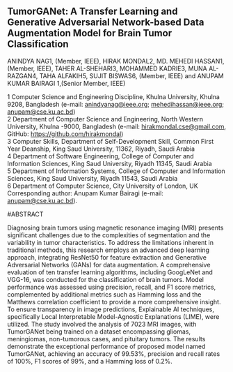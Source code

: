 ## TumorGANet: A Transfer Learning and Generative Adversarial Network-based Data Augmentation Model for Brain Tumor Classification

ANINDYA NAG1, (Member, IEEE), HIRAK MONDAL2, MD. MEHEDI HASSAN1, (Member, IEEE), TAHER AL-SHEHARI3, MOHAMMED KADRIE3, MUNA AL-RAZGAN4, TAHA ALFAKIH5, SUJIT BISWAS6, (Member, IEEE) and ANUPAM KUMAR BAIRAGI 1,(Senior Member, IEEE)

1 Computer Science and Engineering Discipline, Khulna University, Khulna 9208, Bangladesh (e-mail: anindyanag@ieee.org; mehedihassan@ieee.org; anupam@cse.ku.ac.bd)  
2 Department of Computer Science and Engineering, North Western University, Khulna -9000, Bangladesh (e-mail: hirakmondal.cse@gmail.com, GitHub: https://github.com/hirakmondal)  
3 Computer Skills, Department of Self-Development Skill, Common First Year Deanship, King Saud University, 11362, Riyadh, Saudi Arabia  
4 Department of Software Engineering, College of Computer and Information Sciences, King Saud University, Riyadh 11345, Saudi Arabia  
5 Department of Information Systems, College of Computer and Information Sciences, King Saud University, Riyadh 11543, Saudi Arabia  
6 Department of Computer Science, City University of London, UK  
Corresponding author: Anupam Kumar Bairagi (e-mail: anupam@cse.ku.ac.bd).


#ABSTRACT

Diagnosing brain tumors using magnetic resonance imaging (MRI) presents significant challenges due to the complexities of segmentation and the variability in tumor characteristics. To address the limitations inherent in traditional methods, this research employs an advanced deep learning approach, integrating ResNet50 for feature extraction and Generative Adversarial Networks (GANs) for data augmentation. A comprehensive evaluation of ten transfer learning algorithms, including GoogLeNet and VGG-16, was conducted for the classification of brain tumors. Model performance was assessed using precision, recall, and F1 score metrics, complemented by additional metrics such as Hamming loss and the Matthews correlation coefficient to provide a more comprehensive insight. To ensure transparency in image predictions, Explainable AI techniques, specifically Local Interpretable Model-Agnostic Explanations (LIME), were utilized. The study involved the analysis of 7023 MRI images, with TumorGANet being trained on a dataset encompassing gliomas, meningiomas, non-tumorous cases, and pituitary tumors. The results demonstrate the exceptional performance of proposed model named TumorGANet, achieving an accuracy of 99.53%, precision and recall rates of 100%, F1 scores of 99%, and a Hamming loss of 0.2%.
